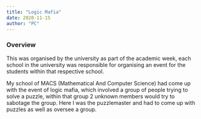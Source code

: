 ```yaml
---
title: "Logic Mafia"
date: 2020-11-15
author: "PC"
---
```


### Overview

This was organised by the university as part of the academic week, each school in the university was responsible for organising an event for the students within that respective school.

My school of MACS (Mathematical And Computer Science) had come up with the event of logic mafia, which involved a group of people trying to solve a puzzle, within that group 2 unknown members would try to sabotage the group. Here I was the puzzlemaster and had to come up with puzzles as well as oversee a group.
